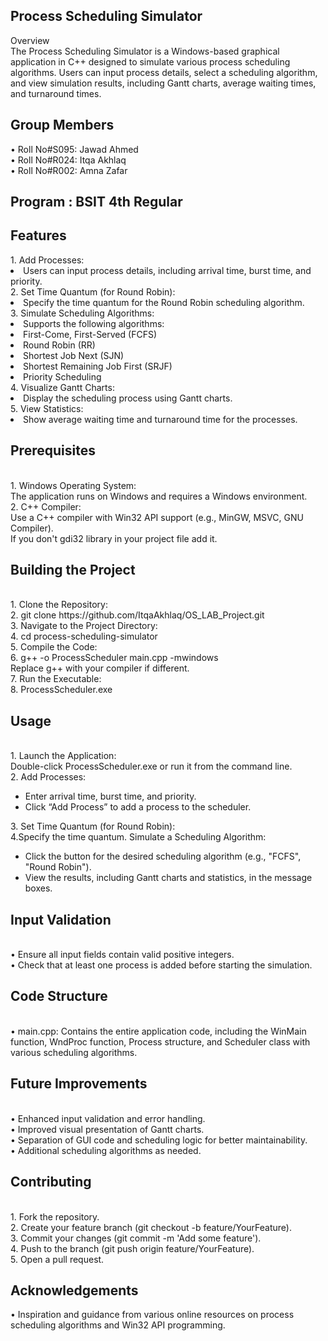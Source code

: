 
<h2> Process Scheduling Simulator </h2>
Overview <br>
The Process Scheduling Simulator is a Windows-based graphical application in C++ designed to simulate various process scheduling algorithms. Users can input process details, select a scheduling algorithm, and view simulation results, including Gantt charts, average waiting times, and turnaround times.
<h2>Group Members </h2>
•	Roll No#S095: Jawad Ahmed <br>
•	Roll No#R024: Itqa Akhlaq<br>
•	Roll No#R002: Amna Zafar<br>
<h2>Program : 
BSIT 4th Regular </h2>
<h2>Features </h2>
1.	Add Processes: <br>
<li>	Users can input process details, including arrival time, burst time, and priority. </li>
2.	Set Time Quantum (for Round Robin): <br>
	<li>Specify the time quantum for the Round Robin scheduling algorithm. </li>
3.	Simulate Scheduling Algorithms: <br>
<li>	Supports the following algorithms: </li>
	<li>First-Come, First-Served (FCFS)</li>
	<li>Round Robin (RR)</li>
<li>Shortest Job Next (SJN) </li>
	<li>Shortest Remaining Job First (SRJF)</li>
	<li>Priority Scheduling</li>
4.	Visualize Gantt Charts:<br> 
	<li>Display the scheduling process using Gantt charts.</li>
5.	View Statistics: <br>
	<li>Show average waiting time and turnaround time for the processes.</li>
<h2>Prerequisites </h2><br>
1.	Windows Operating System: <br>
	The application runs on Windows and requires a Windows environment.<br>
2.	C++ Compiler: <br>
	Use a C++ compiler with Win32 API support (e.g., MinGW, MSVC, GNU Compiler). <br> If you don't gdi32 library in your project file add it. <br>
<h2>Building the Project </h2> <br>
1.	Clone the Repository: <br>
2.	git clone https://github.com/ItqaAkhlaq/OS_LAB_Project.git <br>
3.	Navigate to the Project Directory: <br>
4.	cd process-scheduling-simulator <br>
5.	Compile the Code: <br>
6.	g++ -o ProcessScheduler main.cpp -mwindows<br>
  Replace g++ with your compiler if different.<br>
7.	Run the Executable:<br>
8.	ProcessScheduler.exe<br>
<h2>Usage  </h2> <br>
1.	Launch the Application: <br>
	Double-click ProcessScheduler.exe or run it from the command line. <br>
2.	Add Processes: <br>
<ul><li>	Enter arrival time, burst time, and priority. </li>
	<li>Click “Add Process” to add a process to the scheduler. </li>
</ul>
3.	Set Time Quantum (for Round Robin): <br>
4.Specify the time quantum. Simulate a Scheduling Algorithm:<br>
<ul>
<li>	Click the button for the desired scheduling algorithm (e.g., "FCFS", "Round Robin").</li>
 <li>	View the results, including Gantt charts and statistics, in the message boxes.</li>
	</ul>
<h2>Input Validation </h2><br>
•	Ensure all input fields contain valid positive integers. <br>
•	Check that at least one process is added before starting the simulation. <br>
<h2>Code Structure </h2><br>
•	main.cpp: Contains the entire application code, including the WinMain function, WndProc function, Process structure, and Scheduler class with various scheduling algorithms.<br>
<h2>Future Improvements </h2> <br>
•	Enhanced input validation and error handling.<br>
•	Improved visual presentation of Gantt charts. <br>
•	Separation of GUI code and scheduling logic for better maintainability. <br>
•	Additional scheduling algorithms as needed. <br>
<h2>Contributing </h2><br>
1.	Fork the repository. <br>
2.	Create your feature branch (git checkout -b feature/YourFeature). <br>
3.	Commit your changes (git commit -m 'Add some feature'). <br>
4.	Push to the branch (git push origin feature/YourFeature). <br>
5.	Open a pull request. <br>
<h2>Acknowledgements </h2>
•	Inspiration and guidance from various online resources on process scheduling algorithms and Win32 API programming. <br>
